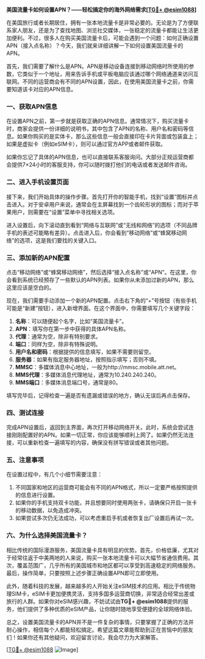 **美国流量卡如何设置APN？——轻松搞定你的海外网络需求[[TG💪+ @esim1088](https://t.me/s/esim1088)]**

在美国旅行或者长期居住，拥有一张本地流量卡是非常必要的。无论是为了方便联系家人朋友，还是为了查找地图、浏览社交媒体，一张稳定的流量卡都能让生活更加便利。不过，很多人在购买美国流量卡后，可能会遇到一个问题：如何正确设置APN（接入点名称）？今天，我们就来详细讲解一下如何设置美国流量卡的APN。

首先，我们需要了解什么是APN。APN是移动设备连接到移动网络时所使用的参数，它类似于一个地址，用来告诉手机或平板电脑应该通过哪个网络通道来访问互联网。不同的运营商会有不同的APN设置，因此，在使用美国流量卡之前，你需要知道该卡对应的APN信息。

### **一、获取APN信息**
在设置APN之前，第一步就是获取正确的APN信息。通常情况下，购买流量卡时，商家会提供一份详细的说明书，其中包含了APN的名称、用户名和密码等信息。如果你购买的是实体卡，那么这些信息一般会直接印在卡片背面或包装盒上；如果是虚拟卡（例如eSIM卡），则可以通过官方APP或者邮件获取。

如果你忘记了具体的APN信息，也可以直接联系客服询问。大部分正规运营商都会提供7×24小时的客服支持，你可以随时拨打他们的电话或者发送邮件咨询。

### **二、进入手机设置页面**
接下来，我们开始具体的操作步骤。首先打开你的智能手机，找到“设置”图标并点击进入。对于安卓用户来说，通常会在主屏幕找到一个齿轮形状的图标；而对于苹果用户，则需要在“设置”菜单中寻找相关选项。

进入设置后，向下滚动直到看到“网络与互联网”或“无线和网络”的选项（不同品牌手机的表述可能略有差异）。点击进入后，你会看到“移动网络”或“蜂窝移动网络”的选项，这是我们要找的关键入口。

### **三、添加新的APN配置**
点击“移动网络”或“蜂窝移动网络”，然后选择“接入点名称”或“APN”。在这里，你会看到系统已经预存了一些默认的APN列表。如果你从未添加过新的APN，那么这里应该是空白的。

现在，我们需要手动添加一个新的APN配置。点击右下角的“+”号按钮（有些手机可能是“新建”按钮），进入新增界面。在这个界面中，你需要填写几个关键字段：

1. **名称**：可以随便起个名字，比如“美国流量卡”。
2. **APN**：填写你在第一步中获得的具体APN名称。
3. **代理**：通常为空，除非有特别要求。
4. **端口**：同样为空，除非有特殊说明。
5. **用户名和密码**：根据提供的信息填写，如果不需要则留空。
6. **服务器**：如果有指定服务器地址，按照指示填写；否则不填。
7. **MMSC**：多媒体消息中心地址，一般为http://mmsc.mobile.att.net。
8. **MMS代理**：多媒体消息代理地址，通常为10.240.240.240。
9. **MMS端口**：多媒体消息端口号，通常是80。

填写完毕后，记得检查一遍是否有遗漏或错误的地方，确认无误后再点击保存。

### **四、测试连接**
完成APN设置后，返回到主界面，再次打开移动网络开关。此时，系统会尝试连接刚刚配置好的APN。如果一切正常，你应该能够顺利上网了。如果仍然无法连接，可以重新检查一遍填写的内容，确保没有拼写错误或者其他问题。

### **五、注意事项**
在设置过程中，有几个小细节需要注意：
1. 不同国家和地区的运营商可能会有不同的APN格式，所以一定要严格按照提供的信息进行设置。
2. 如果你的手机支持双卡功能，并且想要同时使用两张卡，请确保只开启一张卡的移动数据，以免造成冲突。
3. 如果尝试多次仍无法成功，可以考虑重启手机或者恢复出厂设置后再试一次。

### **六、为什么选择美国流量卡？**
相比传统的国际漫游服务，美国流量卡具有明显的优势。首先，价格低廉，尤其对于经常往返于中美两地的人来说，购买一张本地流量卡可以大幅节省通信费用。其次，覆盖范围广，几乎所有的美国城市和地区都可以享受到高速稳定的网络服务。最后，操作简单，只要按照上述步骤正确设置APN即可立即使用。

此外，随着科技的发展，越来越多的人开始关注eSIM技术的应用。相比于传统物理SIM卡，eSIM卡更加便携灵活，支持多国多运营商切换，非常适合经常出差或旅行的人群。如果你对eSIM感兴趣，不妨试试由**TG💪+ @esim1088**提供的服务，他们提供了多种优质的eSIM产品，让你随时随地享受便捷的全球网络体验。

总之，设置美国流量卡的APN并不是一件复杂的事情，只要掌握了正确的方法并耐心操作，相信每个人都能轻松搞定。希望这篇文章能帮助到正在苦恼中的朋友们！如果你还有其他疑问，欢迎留言讨论，我会尽力为大家解答。

[[TG💪+ @esim1088](https://t.me/s/esim1088) ![Image](https://i.postimg.cc/4NQfJmqS/Snipaste-2025-05-13-00-14-12.png)]